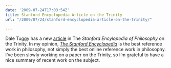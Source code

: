 ```yaml
---
date: '2009-07-24T17:03:54Z'
title: Stanford Encyclopedia Article on the Trinity
url: "/2009/07/24/stanford-encyclopedia-article-on-the-trinity/"

---
```

<p>Dale Tuggy has a new <a href="http://plato.stanford.edu/entries/trinity/">article</a> in The <em>Stanford Encylopedia of Philosophy</em> on the Trinity. In my opinion, <em><a href="http://plato.stanford.edu/">The Stanford Encyclopedia</a></em> is the best reference work in philosophy, not simply the best online reference work in philosophy. I’ve been slowly working on a paper on the Trinity, so I’m grateful to have a nice summary of recent work on the subject. </p>
